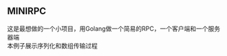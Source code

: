 <!--
 * @Author: haha_giraffe
 * @Date: 2019-12-29 22:22:52
 * @Description: file content
 -->
## MINIRPC
这是最想做的一个小项目，用Golang做一个简易的RPC，一个客户端和一个服务器端   
本例子展示序列化和数组传输过程